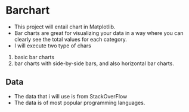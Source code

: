 # Barchart

- This project will entail chart in Matplotlib.
- Bar charts are great for visualizing your data in a way where you can clearly see the total values for each category.
- I will execute two type of chars
1. basic bar charts
2. bar charts with side-by-side bars, and also horizontal bar charts.

## Data
- The data that i will use is from StackOverFlow
- The data is of most popular programming languages.
